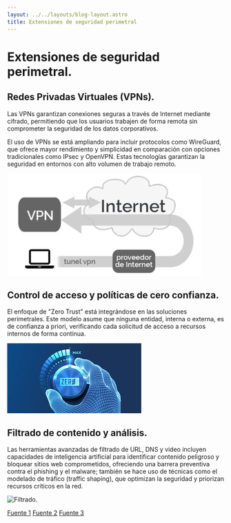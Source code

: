 ```yaml
---
layout: ../../layouts/blog-layout.astro
title: Extensiones de seguridad perimetral
---
```


# Extensiones de seguridad perimetral.

## Redes Privadas Virtuales (VPNs).

Las VPNs garantizan conexiones seguras a través de Internet mediante cifrado, permitiendo que los usuarios trabajen de forma remota sin comprometer la seguridad de los datos corporativos.

El uso de VPNs se está ampliando para incluir protocolos como WireGuard, que ofrece mayor rendimiento y simplicidad en comparación con opciones tradicionales como IPsec y OpenVPN. Estas tecnologías garantizan la seguridad en entornos con alto volumen de trabajo remoto.

![VPN.](../../assets/redesPerimetrales/vpn.jpg)

## Control de acceso y políticas de cero confianza.

El enfoque de "Zero Trust" está integrándose en las soluciones perimetrales. Este modelo asume que ninguna entidad, interna o externa, es de confianza a priori, verificando cada solicitud de acceso a recursos internos de forma continua.

![Zero Trust.](../../assets/redesPerimetrales/ZeroTrust.jpg)

## Filtrado de contenido y análisis.

Las herramientas avanzadas de filtrado de URL, DNS y video incluyen capacidades de inteligencia artificial para identificar contenido peligroso y bloquear sitios web comprometidos, ofreciendo una barrera preventiva contra el phishing y el malware; también se hace uso de técnicas como el modelado de tráfico (traffic shaping), que optimizan la seguridad y priorizan recursos críticos en la red.

![Filtrado.](../../assets/redesPerimetrales/Filtrado.avif)

[Fuente 1](https://learn.microsoft.com/en-us/azure/cloud-adoption-framework/ready/azure-best-practices/perimeter-networks)
[Fuente 2](https://edu.gcfglobal.org/es/seguridad-en-internet/que-es-la-seguridad-en-internet/1/)
[Fuente 3](https://redesinformaticas.org/)
